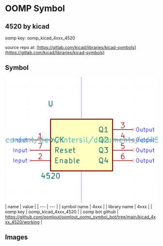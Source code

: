 # OOMP Symbol  
## 4520  by kicad  
  
oomp key: oomp_kicad_4xxx_4520  
  
source repo at: [https://gitlab.com/kicad/libraries/kicad-symbols](https://gitlab.com/kicad/libraries/kicad-symbols)  
## Symbol  
  
[![working.png](working_600.png)](working.png)  
| name | value | 
| --- | --- | 
| symbol name | 4xxx | 
| library name | 4xxx | 
| oomp key | oomp_kicad_4xxx_4520 | 
| oomp bot github | https://github.com/oomlout/oomlout_oomp_symbol_bot/tree/main/kicad_4xxx_4520/working | 
## Images  
